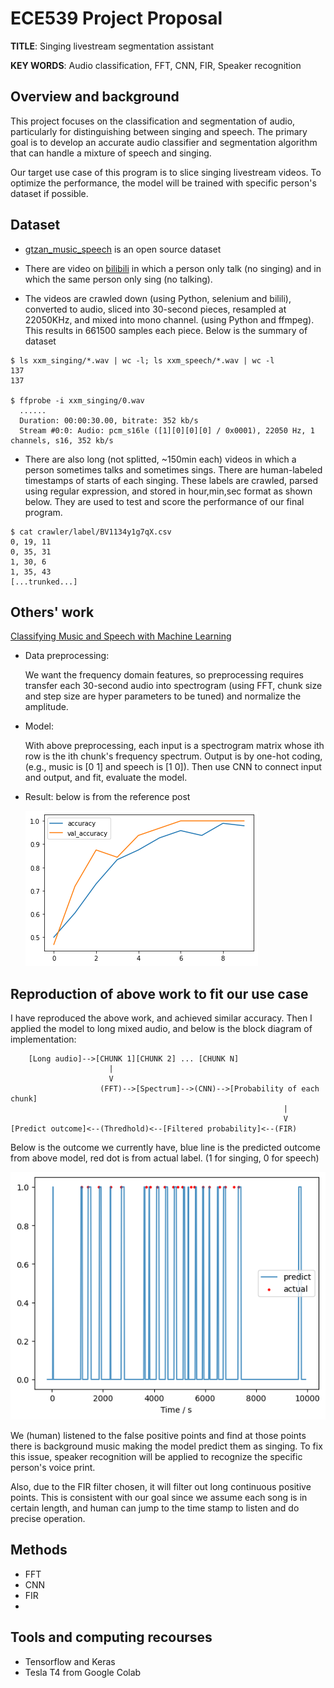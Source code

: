 # ECE539 Project Proposal

__TITLE__: Singing livestream segmentation assistant

__KEY WORDS__: Audio classification, FFT, CNN, FIR, Speaker recognition

## Overview and background
This project focuses on the classification and segmentation of audio, particularly for distinguishing between singing and speech. The primary goal is to develop an accurate audio classifier and segmentation algorithm that can handle a mixture of speech and singing. 

Our target use case of this program is to slice singing livestream videos. To optimize the performance, the model will be trained with specific person's dataset if possible. 

## Dataset

- [gtzan_music_speech](https://www.kaggle.com/datasets/lnicalo/gtzan-musicspeech-collection/) is an open source dataset

- There are video on [bilibili](bilibili.com) in which a person only talk (no singing) and in which the same person only sing (no talking).
- The videos are crawled down (using Python, selenium and bilili), converted to audio, sliced into 30-second pieces, resampled at 22050KHz, and mixed into mono channel. (using Python and ffmpeg). This results in 661500 samples each piece.
Below is the summary of dataset
```
$ ls xxm_singing/*.wav | wc -l; ls xxm_speech/*.wav | wc -l
137
137

$ ffprobe -i xxm_singing/0.wav
  ......
  Duration: 00:00:30.00, bitrate: 352 kb/s
  Stream #0:0: Audio: pcm_s16le ([1][0][0][0] / 0x0001), 22050 Hz, 1 channels, s16, 352 kb/s
```


- There are also long (not splitted, ~150min each) videos in which a person sometimes talks and sometimes sings. There are human-labeled timestamps of starts of each singing. These labels are crawled, parsed using regular expression, and stored in hour,min,sec format as shown below. They are used to test and score the performance of our final program. 
```csv
$ cat crawler/label/BV1134y1g7qX.csv 
0, 19, 11
0, 35, 31
1, 30, 6
1, 35, 43
[...trunked...]
```

## Others' work
[Classifying Music and Speech with Machine Learning](https://medium.com/m2mtechconnect/classifying-music-and-speech-with-machine-learning-e036ffab002e)

- Data preprocessing: 

    We want the frequency domain features, so preprocessing requires transfer each 30-second audio into spectrogram (using FFT, chunk size and step size are hyper parameters to be tuned) and normalize the amplitude.

- Model:

    With above preprocessing, each input is a spectrogram matrix whose ith row is the ith chunk's frequency spectrum. Output is by one-hot coding, (e.g., music is [0 1] and speech is [1 0]). Then use CNN to connect input and output, and fit, evaluate the model.

- Result: below is from the reference post

    ![post outcome](Figure/post_outcome.png)

## Reproduction of above work to fit our use case
I have reproduced the above work, and achieved similar accuracy. Then I applied the model to long mixed audio, and below is the block diagram of implementation:
```
    [Long audio]-->[CHUNK 1][CHUNK 2] ... [CHUNK N]
                      |
                      V
                    (FFT)-->[Spectrum]-->(CNN)-->[Probability of each chunk]
                                                             |
                                                             V
[Predict outcome]<--(Thredhold)<--[Filtered probability]<--(FIR)                                           
```


Below is the outcome we currently have, blue line is the predicted outcome from above model, red dot is from actual label. (1 for singing, 0 for speech)

![outcome](Figure/10-20_outcome.png)

We (human) listened to the false positive points and find at those points there is background music making the model predict them as singing. To fix this issue, speaker recognition will be applied to recognize the specific person's voice print.

Also, due to the FIR filter chosen, it will filter out long continuous positive points. This is consistent with our goal since we assume each song is in certain length, and human can jump to the time stamp to listen and do precise operation.

## Methods
- FFT
- CNN
- FIR
- 

## Tools and computing recourses
- Tensorflow and Keras
- Tesla T4 from Google Colab
